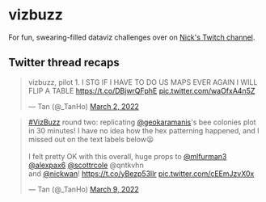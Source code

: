 
# vizbuzz

For fun, swearing-filled dataviz challenges over on [Nick's Twitch channel](https://twitch.tv/nickwan_datasci).

## Twitter thread recaps

<blockquote class="twitter-tweet"><p lang="en" dir="ltr">vizbuzz, pilot 1. I STG IF I HAVE TO DO US MAPS EVER AGAIN I WILL FLIP A TABLE <a href="https://t.co/DBjwrQFphE">https://t.co/DBjwrQFphE</a> <a href="https://t.co/waOfxA4n5Z">pic.twitter.com/waOfxA4n5Z</a></p>&mdash; Tan (@_TanHo) <a href="https://twitter.com/_TanHo/status/1498870106683813898?ref_src=twsrc%5Etfw">March 2, 2022</a></blockquote> <script async src="https://platform.twitter.com/widgets.js" charset="utf-8"></script> 

<blockquote class="twitter-tweet"><p lang="en" dir="ltr"><a href="https://twitter.com/hashtag/VizBuzz?src=hash&amp;ref_src=twsrc%5Etfw">#VizBuzz</a> round two: replicating <a href="https://twitter.com/geokaramanis?ref_src=twsrc%5Etfw">@geokaramanis</a>&#39;s bee colonies plot in 30 minutes! I have no idea how the hex patterning happened, and I missed out on the text labels below😦 <br><br>I felt pretty OK with this overall, huge props to <a href="https://twitter.com/mlfurman3?ref_src=twsrc%5Etfw">@mlfurman3</a> <a href="https://twitter.com/AlexPax6?ref_src=twsrc%5Etfw">@alexpax6</a> <a href="https://twitter.com/scottrcole?ref_src=twsrc%5Etfw">@scottrcole</a> @qntkvhn<br>and <a href="https://twitter.com/nickwan?ref_src=twsrc%5Etfw">@nickwan</a>! <a href="https://t.co/yBezp53llr">https://t.co/yBezp53llr</a> <a href="https://t.co/cEEmJzvX0x">pic.twitter.com/cEEmJzvX0x</a></p>&mdash; Tan (@_TanHo) <a href="https://twitter.com/_TanHo/status/1501409683143340038?ref_src=twsrc%5Etfw">March 9, 2022</a></blockquote> <script async src="https://platform.twitter.com/widgets.js" charset="utf-8"></script> 

